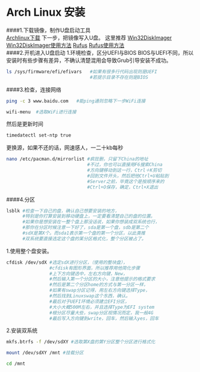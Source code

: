 Arch Linux 安装  
===   
####1.下载镜像，制作U盘启动工具  
[Archlinux下载](https://www.archlinux.org/download/)
下一步，把镜像写入U盘。
这里推荐
[Win32DiskImager](https://sourceforge.net/projects/win32diskimager/)  
[Win32DiskImager使用方法](https://jingyan.baidu.com/article/e5c39bf5eaf13639d7603385.html)
[Rufus](http://rufus.ie/)
[Rufus使用方法](https://jingyan.baidu.com/article/0a52e3f48ad2b8bf62ed7236.html)  
####2.开机进入U盘启动
1.环境检查，区分UEFI与BIOS
BIOS与UEFI不同，所以安装时有些步骤有差异，不确认清楚混用会导致Grub引导安装不成功。
```bash
ls /sys/firmware/efi/efivars   #如果有很多行代码出现则是UEFI
                               #若提示目录不存在则是BIOS  
```
####3.检查，连接网络
```bash
ping -c 3 www.baidu.com   #能ping通则忽略下一步WiFi连接
```
```bash
wifi-menu  #选取WiFi进行连接
```
然后是更新时间
```bash
timedatectl set-ntp true
```
更换源，如果不还的话，网速感人，一二十kb每秒
```bash
nano /etc/pacman.d/mirrorlist #疯狂删，只留下China的地址
                              #不过，你也可以直接用F6搜索China
                              #方向键移动到这一行，Ctrl＋K剪切
                              #回到文件开头，然后把他Ctrl+U粘贴到
                              #Server之前，毕竟这个是按顺序来的
                              #Ctrl+O保存，确定，Ctrl+X退出
```
####4.分区
```bash
lsblk #检查一下自己的盘，确认自己想要安装的地方，
      #特别是你打算安装到移动硬盘上，一定要看清楚自己的盘的位置。
      #如果你是想安装在一整个盘上那没话说，如果你想装成双系统也行，
      #那你在分区时候注意一下好了，sda是第一个盘，sdb是第二个
      #sdX是第X个。而sda1表示第一个盘的第一个分区，以此类推
      #双系统要直接选定这个盘的某分区格式化，整个分区被占了。
```  
1.使用整个盘安装。
```bash
cfdisk /dev/sdX #选定sdX进行分区，（使用的整块盘），
                #cfdisk有图形界面，所以推荐用他简化步骤
                #上下方向键选中，左右方向键，New，
                #然后输入第一个分区的大小，注意他提示的格式要求
                #然后是第二个分区home的方式与第一分区一样，
                #如果有swap分区记得，用左右方向键选择Type，
                #然后找到Linuxswap这个东西，确认。
                #最后对于UEFI环境必须建立EFI分区，
                #大小大概500M左右，并且选择Type为EFI system
                #根分区尽量大些，swap分区视情况而定，我一般4G
                #最后写入方向键到write，回车，然后输入yes，回车
```  
2.安装双系统
```bash  
mkfs.btrfs -f /dev/sdXY #选取第X盘的第Y分区整个分区进行格式化

mount /dev/sdXY /mnt #挂载分区

cd /mnt


```
      





